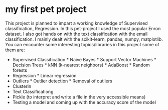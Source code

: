 my first pet project
==============

This project is planned to impart a working knowledge of Supervised classification, Regression. In this pet-project I used the most popular Enron dataset. I also got hands on with the text classification with the email classification. I mainly dealt with the scikit-learn, pandas, numpy, matplotlib. You can encounter some interesting topics/libraries in this project some of them are:   
- Supervised Classification
      * Naive Bayes
      * Support Vector Machines
      * Decision Trees
      * kNN (k-nearest neighbors)
      * AdaBoost
      * Random forests
- Regression
      * Linear regression
- Outliers
      * Outlier detection
      * Removal of outliers
- Clusterin
- Text Classificationg
- Pickle (to interpret and write a file in the very accessible means)
- Testing a model and coming up with the accuracy score of the model
